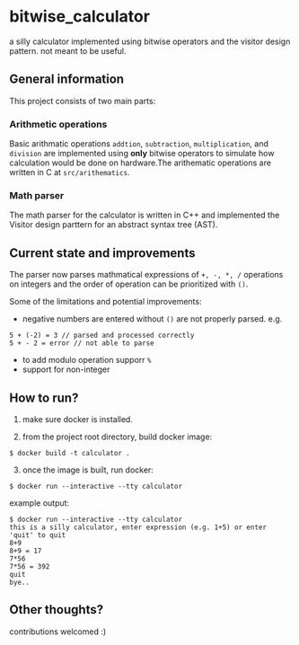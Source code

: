 # bitwise_calculator
a silly calculator implemented using bitwise operators and the visitor design pattern.
not meant to be useful.

## General information
This project consists of two main parts:
### Arithmetic operations
Basic arithmatic operations `addtion`, `subtraction`, `multiplication`, and `division` are implemented using **only** bitwise operators to simulate how calculation would be done on hardware.The arithematic operations are written in C at `src/arithematics`.
### Math parser
The math parser for the calculator is written in C++ and implemented the Visitor design parttern for an abstract syntax tree (AST).

## Current state and improvements
The parser now parses mathmatical expressions of `+, -, *, /` operations on integers and the order of operation can be prioritized with `()`.

Some of the limitations and potential improvements:
* negative numbers are entered without `()` are not properly parsed. e.g.
```
5 + (-2) = 3 // parsed and processed correctly
5 + - 2 = error // not able to parse
```
* to add modulo operation supporr `%`
* support for non-integer

## How to run?

1) make sure docker is installed.

2) from the project root directory, build docker image:

```
$ docker build -t calculator .
```

3) once the image is built, run docker:
```
$ docker run --interactive --tty calculator
```

example output:

```
$ docker run --interactive --tty calculator
this is a silly calculator, enter expression (e.g. 1+5) or enter 'quit' to quit
8+9
8+9 = 17
7*56
7*56 = 392
quit
bye..
```

## Other thoughts?
contributions welcomed :)



























